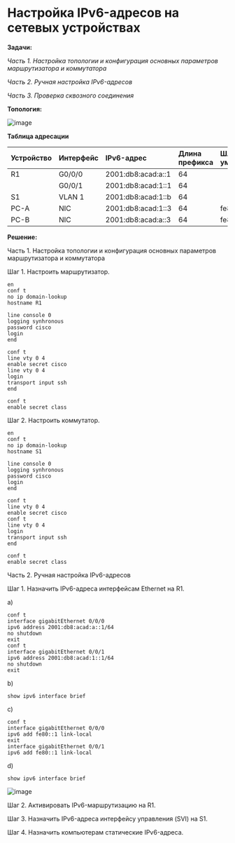 # Настройка IPv6-адресов на сетевых устройствах 

**Задачи:**

  *Часть 1. Настройка топологии и конфигурация основных параметров маршрутизатора и коммутатора*
  
  *Часть 2. Ручная настройка IPv6-адресов*
  
  *Часть 3. Проверка сквозного соединения*
  
  **Топология:**
  
  ![image](https://user-images.githubusercontent.com/84719218/157433061-8a146392-e1e5-4334-8673-8bd65e04f8a8.png)


  **Таблица адресации**
  
| Устройство    | Интерфейс          | IPv6-адрес            | Длина префикса    | Шлюз по умолчанию |
| :-------------|:------------------ | :---------------------|:------------------|:------------------|
| R1            | G0/0/0             | 2001:db8:acad:а::1    | 64                |                   |
|               | G0/0/1             | 2001:db8:acad:1::1    | 64                |                   |
| S1            | VLAN 1             | 2001:db8:acad:1::b    | 64                |                   |
| PC-A          | NIC                | 2001:db8:acad:1::3    | 64                |fe80::1            |
| PC-B          | NIC                | 2001:db8:acad:а::3    | 64                |fe80::1            |

**Решение:**

Часть 1. Настройка топологии и конфигурация основных параметров маршрутизатора и коммутатора

Шаг 1. Настроить маршрутизатор.

```
en
conf t
no ip domain-lookup
hostname R1
```

```
line console 0
logging synhronous
password cisco
login
end
```

```
conf t
line vty 0 4
enable secret cisco
line vty 0 4
login
transport input ssh
end
```

```
conf t
enable secret class
```

Шаг 2. Настроить коммутатор.

```
en
conf t
no ip domain-lookup
hostname S1
```

```
line console 0
logging synhronous
password cisco
login
end
```

```
conf t
line vty 0 4
enable secret cisco
conf t
line vty 0 4
login
transport input ssh
end
```

```
conf t
enable secret class
```

Часть 2. Ручная настройка IPv6-адресов

Шаг 1. Назначить IPv6-адреса интерфейсам Ethernet на R1.

a) 
```
conf t
interface gigabitEthernet 0/0/0
ipv6 address 2001:db8:acad:a::1/64
no shutdown
exit
conf t
interface gigabitEthernet 0/0/1
ipv6 address 2001:db8:acad:1::1/64
no shutdown
exit
```

b)

```
show ipv6 interface brief
```

c)

```
conf t
interface gigabitEthernet 0/0/0
ipv6 add fe80::1 link-local
exit
interface gigabitEthernet 0/0/1
ipv6 add fe80::1 link-local
```

d)

```
show ipv6 interface brief
```

![image](https://user-images.githubusercontent.com/84719218/158585949-a6bf15bb-a1bc-4ae4-9a2d-2a227d981eda.png)


Шаг 2. Активировать IPv6-маршрутизацию на R1.


Шаг 3. Назначить IPv6-адреса интерфейсу управления (SVI) на S1.


Шаг 4. Назначить компьютерам статические IPv6-адреса.







